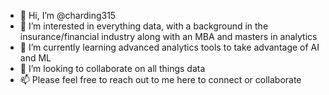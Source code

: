 - 👋 Hi, I’m @charding315
- 👀 I’m interested in everything data, with a background in the insurance/financial industry along with an MBA and masters in analytics
- 🌱 I’m currently learning advanced analytics tools to take advantage of AI and ML
- 💞️ I’m looking to collaborate on all things data
- 📫 Please feel free to reach out to me here to connect or collaborate

<!---
charding315/charding315 is a ✨ special ✨ repository because its `README.md` (this file) appears on your GitHub profile.
You can click the Preview link to take a look at your changes.
--->
